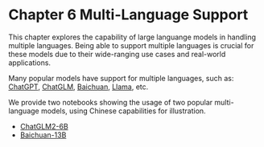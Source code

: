 # Chapter 6 Multi-Language Support

This chapter explores the capability of large languange models in handling multiple languages. Being able to support multiple languages is crucial for these models due to their wide-ranging use cases and real-world applications. 

Many popular models have support for multiple languages, such as: [ChatGPT](https://openai.com/blog/chatgpt), [ChatGLM](https://chatglm.cn/blog), [Baichuan](https://huggingface.co/baichuan-inc/Baichuan-13B-Chat), [Llama](https://huggingface.co/docs/transformers/main/model_doc/llama), etc.


We provide two notebooks showing the usage of two popular multi-language models, using Chinese capabilities for illustration.

+ [ChatGLM2-6B](chatglm2-tutorial.ipynb)
+ [Baichuan-13B](baichuan-tutorial.ipynb)